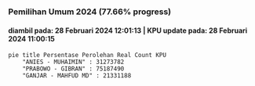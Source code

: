 ### Pemilihan Umum 2024 (77.66% progress)
#### diambil pada: 28 Februari 2024 12:01:13 | KPU update pada: 28 Februari 2024 11:00:15

```mermaid
pie title Persentase Perolehan Real Count KPU
    "ANIES - MUHAIMIN" : 31273782
    "PRABOWO - GIBRAN" : 75187490
    "GANJAR - MAHFUD MD" : 21331188
```
